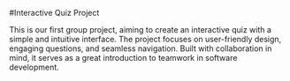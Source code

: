 #Interactive Quiz Project

This is our first group project, aiming to create an interactive quiz with a simple and intuitive interface. The project focuses on user-friendly design, engaging questions, and seamless navigation. Built with collaboration in mind, it serves as a great introduction to teamwork in software development.

